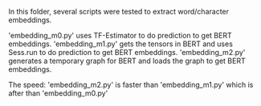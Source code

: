 In this folder, several scripts were tested to extract word/character embeddings. 

'embedding_m0.py' uses TF-Estimator to do prediction to get BERT embeddings.
'embedding_m1.py' gets the tensors in BERT and uses Sess.run to do prediction to get BERT embeddings. 
'embedding_m2.py' generates a temporary graph for BERT and loads the graph to get BERT embeddings. 

The speed: 'embedding_m2.py' is faster than 'embedding_m1.py' which is after than 'embedding_m0.py'

